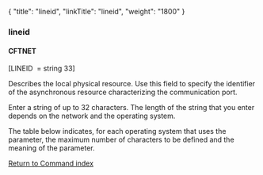 {
    "title": "lineid",
    "linkTitle": "lineid",
    "weight": "1800"
}<span id="lineid"></span>

### lineid

#### CFTNET

\[LINEID  = string 33\]   

Describes the local physical resource. Use this field to specify the
identifier of the asynchronous resource characterizing the communication
port.

Enter a string of up to 32 characters. The length of the string that
you enter depends on the network and the operating system.

The table below indicates, for each operating system that uses the parameter,
the maximum number of characters to be defined and the meaning of the
parameter.

[Return to Command index](../../)
